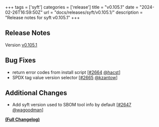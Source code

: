+++
tags = ['syft']
categories = ['release']
title = "v0.105.1"
date = "2024-02-26T16:59:50Z"
url = "docs/releases/syft/v0.105.1/"
description = "Release notes for syft v0.105.1"
+++

## Release Notes

Version [v0.105.1](https://github.com/anchore/syft/releases/tag/v0.105.1)

## Bug Fixes

- return error codes from install script [[#2664](https://github.com/anchore/syft/pull/2664) [@hacst](https://github.com/hacst)]
- SPDX tag value version selector [[#2665](https://github.com/anchore/syft/pull/2665) [@kzantow](https://github.com/kzantow)]

## Additional Changes

- Add syft version used to SBOM tool info by default [[#2647](https://github.com/anchore/syft/pull/2647) [@wagoodman](https://github.com/wagoodman)]

**[(Full Changelog)](https://github.com/anchore/syft/compare/v0.105.0...v0.105.1)**
